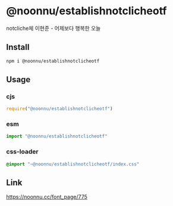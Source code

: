 # @noonnu/establishnotclicheotf
notcliche체 이현준 - 어제보다 행복한 오늘

## Install
```sh
npm i @noonnu/establishnotclicheotf
```
## Usage
### cjs
```js
require("@noonnu/establishnotclicheotf")
```
### esm
```js
import "@noonnu/establishnotclicheotf"
```
### css-loader
```css
@import "~@noonnu/establishnotclicheotf/index.css"
```

## Link
https://noonnu.cc/font_page/775